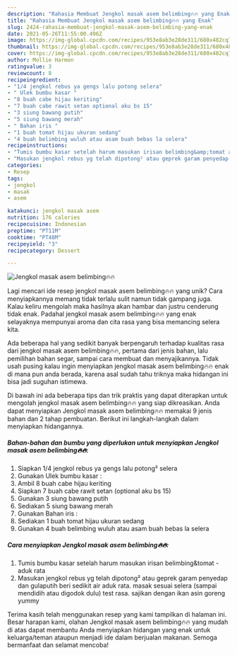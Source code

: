 ```yaml
---
description: "Rahasia Membuat Jengkol masak asem belimbing🔥🔥 yang Enak"
title: "Rahasia Membuat Jengkol masak asem belimbing🔥🔥 yang Enak"
slug: 2424-rahasia-membuat-jengkol-masak-asem-belimbing-yang-enak
date: 2021-05-26T11:55:00.496Z
image: https://img-global.cpcdn.com/recipes/953e8ab3e28de311/680x482cq70/jengkol-masak-asem-belimbing🔥🔥-foto-resep-utama.jpg
thumbnail: https://img-global.cpcdn.com/recipes/953e8ab3e28de311/680x482cq70/jengkol-masak-asem-belimbing🔥🔥-foto-resep-utama.jpg
cover: https://img-global.cpcdn.com/recipes/953e8ab3e28de311/680x482cq70/jengkol-masak-asem-belimbing🔥🔥-foto-resep-utama.jpg
author: Mollie Harmon
ratingvalue: 3
reviewcount: 8
recipeingredient:
- "1/4 jengkol rebus ya gengs lalu potong selera"
- " Ulek bumbu kasar "
- "8 buah cabe hijau keriting"
- "7 buah cabe rawit setan optional aku bs 15"
- "3 siung bawang putih"
- "5 siung bawang merah"
- " Bahan iris "
- "1 buah tomat hijau ukuran sedang"
- "4 buah belimbing wuluh atau asam buah bebas la selera"
recipeinstructions:
- "Tumis bumbu kasar setelah harum masukan irisan belimbing&amp;tomat aduk rata"
- "Masukan jengkol rebus yg telah dipotong² atau geprek garam penyedap dan gulaputih beri sedikit air aduk rata. masak sesuai selera (sampai mendidih atau digodok dulu) test rasa. sajikan dengan ikan asin goreng yummy"
categories:
- Resep
tags:
- jengkol
- masak
- asem

katakunci: jengkol masak asem 
nutrition: 176 calories
recipecuisine: Indonesian
preptime: "PT11M"
cooktime: "PT48M"
recipeyield: "3"
recipecategory: Dessert

---
```



![Jengkol masak asem belimbing🔥🔥](https://img-global.cpcdn.com/recipes/953e8ab3e28de311/680x482cq70/jengkol-masak-asem-belimbing🔥🔥-foto-resep-utama.jpg)

Lagi mencari ide resep jengkol masak asem belimbing🔥🔥 yang unik? Cara menyiapkannya memang tidak terlalu sulit namun tidak gampang juga. Kalau keliru mengolah maka hasilnya akan hambar dan justru cenderung tidak enak. Padahal jengkol masak asem belimbing🔥🔥 yang enak selayaknya mempunyai aroma dan cita rasa yang bisa memancing selera kita.

Ada beberapa hal yang sedikit banyak berpengaruh terhadap kualitas rasa dari jengkol masak asem belimbing🔥🔥, pertama dari jenis bahan, lalu pemilihan bahan segar, sampai cara membuat dan menyajikannya. Tidak usah pusing kalau ingin menyiapkan jengkol masak asem belimbing🔥🔥 enak di mana pun anda berada, karena asal sudah tahu triknya maka hidangan ini bisa jadi suguhan istimewa.




Di bawah ini ada beberapa tips dan trik praktis yang dapat diterapkan untuk mengolah jengkol masak asem belimbing🔥🔥 yang siap dikreasikan. Anda dapat menyiapkan Jengkol masak asem belimbing🔥🔥 memakai 9 jenis bahan dan 2 tahap pembuatan. Berikut ini langkah-langkah dalam menyiapkan hidangannya.

<!--inarticleads1-->

##### Bahan-bahan dan bumbu yang diperlukan untuk menyiapkan Jengkol masak asem belimbing🔥🔥:

1. Siapkan 1/4 jengkol rebus ya gengs lalu potong² selera
1. Gunakan  Ulek bumbu kasar :
1. Ambil 8 buah cabe hijau keriting
1. Siapkan 7 buah cabe rawit setan (optional aku bs 15)
1. Gunakan 3 siung bawang putih
1. Sediakan 5 siung bawang merah
1. Gunakan  Bahan iris :
1. Sediakan 1 buah tomat hijau ukuran sedang
1. Gunakan 4 buah belimbing wuluh atau asam buah bebas la selera




<!--inarticleads2-->

##### Cara menyiapkan Jengkol masak asem belimbing🔥🔥:

1. Tumis bumbu kasar setelah harum masukan irisan belimbing&amp;tomat - aduk rata
1. Masukan jengkol rebus yg telah dipotong² atau geprek garam penyedap dan gulaputih beri sedikit air aduk rata. masak sesuai selera (sampai mendidih atau digodok dulu) test rasa. sajikan dengan ikan asin goreng yummy




Terima kasih telah menggunakan resep yang kami tampilkan di halaman ini. Besar harapan kami, olahan Jengkol masak asem belimbing🔥🔥 yang mudah di atas dapat membantu Anda menyiapkan hidangan yang enak untuk keluarga/teman ataupun menjadi ide dalam berjualan makanan. Semoga bermanfaat dan selamat mencoba!
